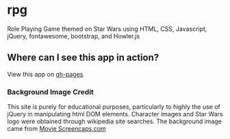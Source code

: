 # rpg
Role Playing Game themed on Star Wars using HTML, CSS, Javascript, jQuery, fontawesome, bootstrap, and Howler.js

## Where can I see this app in action?

View this app on [gh-pages](https://wesleylhandy.github.io/rpg/)

### Background Image Credit

This site is purely for educational purposes, particularly to highly the use of jQuery in manipulating html DOM elements. Character images and Star Wars logo were obtained through wikipedia site searches. The background image came from [Movie Screencaps.com](http://caps.pictures/198/0-starwars5/full/star-wars5-movie-screencaps.com-13195.jpg)